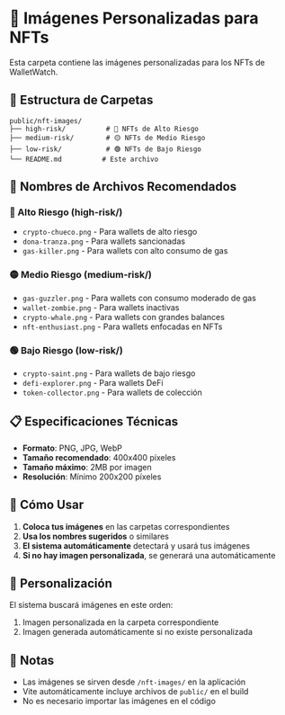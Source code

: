 # 🎨 Imágenes Personalizadas para NFTs

Esta carpeta contiene las imágenes personalizadas para los NFTs de WalletWatch.

## 📁 Estructura de Carpetas

```
public/nft-images/
├── high-risk/          # 🔴 NFTs de Alto Riesgo
├── medium-risk/        # 🟡 NFTs de Medio Riesgo
├── low-risk/           # 🟢 NFTs de Bajo Riesgo
└── README.md          # Este archivo
```

## 🎯 Nombres de Archivos Recomendados

### 🔴 Alto Riesgo (high-risk/)
- `crypto-chueco.png` - Para wallets de alto riesgo
- `dona-tranza.png` - Para wallets sancionadas
- `gas-killer.png` - Para wallets con alto consumo de gas

### 🟡 Medio Riesgo (medium-risk/)
- `gas-guzzler.png` - Para wallets con consumo moderado de gas
- `wallet-zombie.png` - Para wallets inactivas
- `crypto-whale.png` - Para wallets con grandes balances
- `nft-enthusiast.png` - Para wallets enfocadas en NFTs

### 🟢 Bajo Riesgo (low-risk/)
- `crypto-saint.png` - Para wallets de bajo riesgo
- `defi-explorer.png` - Para wallets DeFi
- `token-collector.png` - Para wallets de colección

## 📋 Especificaciones Técnicas

- **Formato**: PNG, JPG, WebP
- **Tamaño recomendado**: 400x400 píxeles
- **Tamaño máximo**: 2MB por imagen
- **Resolución**: Mínimo 200x200 píxeles

## 🚀 Cómo Usar

1. **Coloca tus imágenes** en las carpetas correspondientes
2. **Usa los nombres sugeridos** o similares
3. **El sistema automáticamente** detectará y usará tus imágenes
4. **Si no hay imagen personalizada**, se generará una automáticamente

## 🔧 Personalización

El sistema buscará imágenes en este orden:
1. Imagen personalizada en la carpeta correspondiente
2. Imagen generada automáticamente si no existe personalizada

## 📝 Notas

- Las imágenes se sirven desde `/nft-images/` en la aplicación
- Vite automáticamente incluye archivos de `public/` en el build
- No es necesario importar las imágenes en el código
